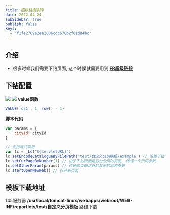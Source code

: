 ```yaml
---
title: 超级链接跳转
date: 2022-04-24
subSidebar: true
publish: false
keys:
  - "f1fe2769a2ea2006cdc670b2f01d84bc"
---
```



## 介绍
- 很多时候我们需要下钻页面, 这个时候就需要用到 **[FR超级链接](https://help.fanruan.com/finereport/doc-view-223.html)**<br/>

## 下钻配置
![](https://v1.ax1x.com/2023/03/24/02aNTt.png)
![](https://v1.ax1x.com/2023/03/24/02aqhb.png)
**value函数**
```javascript
VALUE('ds1', 1, row() - 1)
```
**脚本代码**
```javascript
var params = {
	cityId: cityId
}

// 支持链式调用
var lc = _Lc("${servletURL}")
lc.setEncodeCatalogueByFilePath('test/自定义分页模板/example') // 设置下钻页面路径
lc.setCurPageByNumber(1) // 由于下钻页面是后台分页的页面, 传递一个页码参数
lc.setOtherParam(params) // 传递除页码之外的其他的动态参数
lc.startOpenNewWeb() // 打开新页面
```

## 模板下载地址
145服务器 **/usr/local/tomcat-linux/webapps/webroot/WEB-INF/reportlets/test/自定义分页模板** 路径下载<br/>